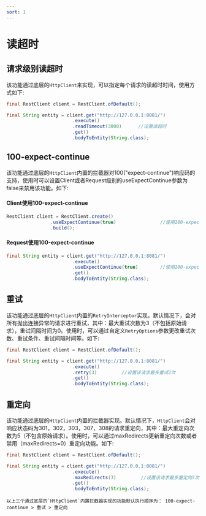 ```yaml
---
sort: 1
---
```


# 读超时
## 请求级别读超时
该功能通过底层的`HttpClient`来实现，可以指定每个请求的读超时时间，使用方式如下:
```java
final RestClient client = RestClient.ofDefault();

final String entity = client.get("http://127.0.0.1:8081/")
                        .execute()
                        .readTimeout(3000)      //设置读超时
                        .get()
                        .bodyToEntity(String.class);
```

## 100-expect-continue
该功能通过底层的`HttpClient`内置的拦截器对100("expect-continue")响应码的支持，使用时可以设置Client或者Request级别的useExpectContinue参数为false来禁用该功能。如下:

#### Client使用100-expect-continue
```java
RestClient client = RestClient.create()
                .useExpectContinue(true)                //使用100-expect-continue
                .build();
```

#### Request使用100-expect-continue
```java
final String entity = client.get("http://127.0.0.1:8081/")
                        .execute()
                        .useExpectContinue(true)        //使用100-expect-continue,如果Client已经设为true,则这里没有必要重复指定
                        .get()
                        .bodyToEntity(String.class);
```

## 重试
该功能通过底层的`HttpClient`内置的`RetryInterceptor`实现。默认情况下，会对所有抛出连接异常的请求进行重试，其中：最大重试次数为3（不包括原始请求），重试间隔时间为0。使用时，可以通过自定义`RetryOptions`参数更改重试次数、重试条件、重试间隔时间等。如下:
```java
final RestClient client = RestClient.ofDefault();

final String entity = client.get("http://127.0.0.1:8081/")
                        .execute()
                        .retry(3)         //设置该请求最多重试3次
                        .get()
                        .bodyToEntity(String.class);
```

## 重定向
该功能通过底层的`HttpClient`内置的拦截器实现。默认情况下，`HttpClient`会对响应状态码为301，302，303，307，308的请求重定向，其中：最大重定向次数为5（不包含原始请求）。使用时，可以通过maxRedirects更新重定向次数或者禁用（maxRedirects=0）重定向功能。如下:
```java
final RestClient client = RestClient.ofDefault();

final String entity = client.get("http://127.0.0.1:8081/")
                        .execute()
                        .maxRedirects(3)         //设置该请求最多重定向3次
                        .get()
                        .bodyToEntity(String.class);
```

```tip
以上三个通过底层的`HttpClient`内置拦截器实现的功能默认执行顺序为： 100-expect-continue > 重试 > 重定向
```
